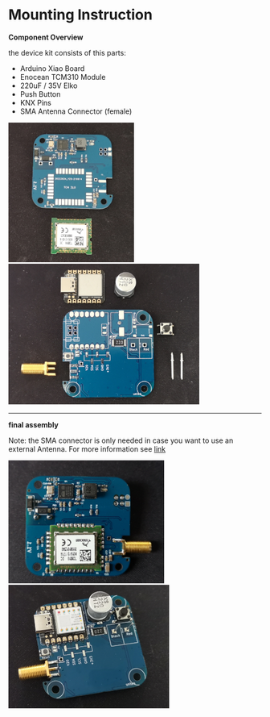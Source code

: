 # Mounting Instruction

**Component Overview** 

the device kit consists of this parts:

- Arduino Xiao Board
- Enocean TCM310 Module
- 220uF / 35V Elko
- Push Button
- KNX Pins
- SMA Antenna Connector (female) 

<img src="pic/Bestueckung_Bot.png"  width="250" >
<img src="pic/Bestueckung_Top.png"  width="380" >

--------------------------------------------------
**final assembly** 

Note: the SMA connector is only needed in case you want to use an external Antenna. For more information see [link](https://gitlab.com/DIY-Smarthome-Projekt/knx-enocean-gateway/-/blob/main/doc/Antennen_Design.md)

<img src="pic/Bestueckung_Bot_final.png"  width="310" >
<img src="pic/Bestueckung_Top_final.png"  width="320" >

